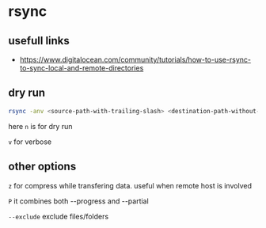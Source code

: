 # rsync

## usefull links

- https://www.digitalocean.com/community/tutorials/how-to-use-rsync-to-sync-local-and-remote-directories


## dry run

```bash
rsync -anv <source-path-with-trailing-slash> <destination-path-without-trailing-slash>
```

here `n` is for dry run

`v` for verbose

## other options

`z` for compress while transfering data. useful when remote host is involved

`P` it combines both --progress and --partial

`--exclude` exclude files/folders
